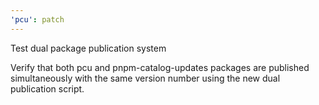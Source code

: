```yaml
---
'pcu': patch
---
```


Test dual package publication system

Verify that both pcu and pnpm-catalog-updates packages are published
simultaneously with the same version number using the new dual publication
script.
